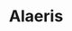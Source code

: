 ---
title: "Alaeris"
websiteURL: "https://alaeris.com/"
contactURL: "https://calendly.com/hiretomsmith/hiretomsmith"
gallery:
  - src: "/images/portfolio/alaeris/alaeris-03.jpg"
    lightbox: "/images/portfolio/alaeris/alaeris-03.jpg"
    alt: "Alaeris logo with clearspace"
  - src: "/images/portfolio/alaeris/alaeris-04.jpg"
    lightbox: "/images/portfolio/alaeris/alaeris-04.jpg"
    alt: "Alaeris logo - horizontal on dark background"
  - src: "/images/portfolio/alaeris/alaeris-portfolio-01.jpg"
    lightbox: "/images/portfolio/alaeris/alaeris-portfolio-01.jpg"
    alt: "Alaeris primary logo on green background"
  - src: "/images/portfolio/alaeris/alaeris-portfolio-02.jpg"
    lightbox: "/images/portfolio/alaeris/alaeris-portfolio-02.jpg"
    alt: "Alaeris primary logo on light background"
overview: "Alaeris was a web3/blockchain initiative that I co-founded back in 2021 aimed at offsetting carbon emissions and empowering global communities by incentivizing the planting of trees. The project unfortunately never amounted to anything (we attempted bootstrapping the company right as Crypto Winter was taking shape), but it was certainly fun to work on. I served as 'Chief Creative Officer' and helped staff a creative team via Upwork and AngelList (now Wellfound). I also ideated the name 'Alaeris', finalized the logo design, developed an executive summary and pitch deck, and drafted technical illustrations."
features:
  - "Creative Direction"
  - "Team Management"
  - "Brand Design"
  - "Creative Concepting"
  - "Entrepreneurship"
  - "Illustration"
  - "Graphic design"
videoURL: ""
background: "When the founder/CEO reached out to me on Upwork and pitched the idea, I was immediately sold. I had been looking for a segway into blockchain for a while, and the opportunity to do so while also helping the environment seemed too good to pass up. We got to work and began fleshing out ideas for how it might work. The idea was that users would purchase NFTs representing physical acreage around the globe. Those proceeds would be used to remunerate workers in developing countries in exchange for planting trees, and the NFTs could be used as proof of carbon offset. I led the brainstorming work that resulted in the name 'Alaeris'. It's actually a combination of a Swahili word and a Spanish word, put together to create one memorable name that translated to 'Air Tool'."
challenge: "As with any startup, the number one challenge was acquiring funding. I helped develop our pitch deck and executive summary, along with a suite of technical illustrations explaining our vision."
---
